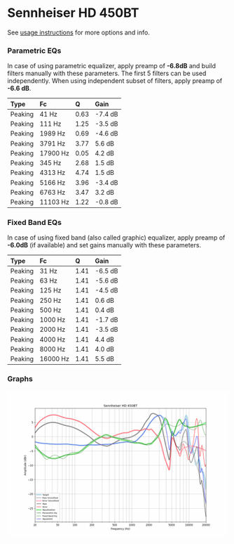 # Sennheiser HD 450BT
See [usage instructions](https://github.com/jaakkopasanen/AutoEq#usage) for more options and info.

### Parametric EQs
In case of using parametric equalizer, apply preamp of **-6.8dB** and build filters manually
with these parameters. The first 5 filters can be used independently.
When using independent subset of filters, apply preamp of **-6.6 dB**.

| Type    | Fc       |    Q | Gain    |
|:--------|:---------|:-----|:--------|
| Peaking | 41 Hz    | 0.63 | -7.4 dB |
| Peaking | 111 Hz   | 1.25 | -3.5 dB |
| Peaking | 1989 Hz  | 0.69 | -4.6 dB |
| Peaking | 3791 Hz  | 3.77 | 5.6 dB  |
| Peaking | 17900 Hz | 0.05 | 4.2 dB  |
| Peaking | 345 Hz   | 2.68 | 1.5 dB  |
| Peaking | 4313 Hz  | 4.74 | 1.5 dB  |
| Peaking | 5166 Hz  | 3.96 | -3.4 dB |
| Peaking | 6763 Hz  | 3.47 | 3.2 dB  |
| Peaking | 11103 Hz | 1.22 | -0.8 dB |

### Fixed Band EQs
In case of using fixed band (also called graphic) equalizer, apply preamp of **-6.0dB**
(if available) and set gains manually with these parameters.

| Type    | Fc       |    Q | Gain    |
|:--------|:---------|:-----|:--------|
| Peaking | 31 Hz    | 1.41 | -6.5 dB |
| Peaking | 63 Hz    | 1.41 | -5.6 dB |
| Peaking | 125 Hz   | 1.41 | -4.5 dB |
| Peaking | 250 Hz   | 1.41 | 0.6 dB  |
| Peaking | 500 Hz   | 1.41 | 0.4 dB  |
| Peaking | 1000 Hz  | 1.41 | -1.7 dB |
| Peaking | 2000 Hz  | 1.41 | -3.5 dB |
| Peaking | 4000 Hz  | 1.41 | 4.4 dB  |
| Peaking | 8000 Hz  | 1.41 | 4.0 dB  |
| Peaking | 16000 Hz | 1.41 | 5.5 dB  |

### Graphs
![](./Sennheiser%20HD%20450BT.png)